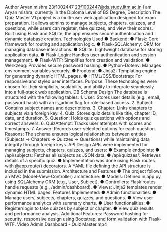 Author 
Aryan mishra
23f1002447
23f1002447@ds.study.iitm.ac.in 
I am Aryan mishra, currently in the Diploma Level of BS Degree,
Description 
The Quiz Master V1 project is a multi-user web application designed for exam preparation. It 
allows admins to manage subjects, chapters, quizzes, and questions, while users can register, take 
quizzes, and view their scores. Built using Flask and SQLite, the app ensures secure 
authentication and dynamic database creation. 
Technologies Used 
● Backend: 
● Flask: Core framework for routing and application logic. 
● Flask-SQLAlchemy: ORM for managing database interactions. 
● SQLite: Lightweight database for storing application data. 
● Flask-Login: Handles user authentication and session management. 
● Flask-WTF: Simplifies form creation and validation. 
● Werkzeug: Provides secure password hashing. 
● Python-Dotenv: Manages environment variables securely. 
● Frontend: 
● Jinja2: Templating engine for generating dynamic HTML pages. 
● HTML/CSS/Bootstrap: For responsive and styled user interfaces. 
Purpose: These technologies were chosen for their simplicity, scalability, and ability to integrate 
seamlessly into a full-stack web application. 
DB Schema Design 
The database is structured with the following tables: 
1. 
User: Stores user details (e.g., email, password hash) with an is_admin flag for role-based 
access. 
2. Subject: Contains subject names and descriptions. 
3. Chapter: Links chapters to subjects via a foreign key. 
4. Quiz: Stores quiz details like title, chapter ID, date, and duration. 
5. Question: Holds quiz questions with options and correct answers. 
6. QuizAttempt: Tracks user attempts with scores and timestamps. 
7. 
Answer: Records user-selected options for each question. 
Reasons: The schema ensures logical relationships between entities (Subjects → Chapters → 
Quizzes → Questions) while maintaining data integrity through foreign keys. 
API Design 
APIs were implemented for managing subjects, chapters, quizzes, and users: 
● Example endpoints: 
● /api/subjects: Fetches all subjects as JSON data. 
● /api/quizzes/<id>: Retrieves details of a specific quiz. 
● Implementation was done using Flask routes with @app.route() decorators. 
A YAML file defining the API structure is included in the submission. 
Architecture and Features 
● The project follows an MVC (Model-View-Controller) architecture: 
● Models: Defined in app.py using SQLAlchemy ORM (e.g., User, Subject). 
● Controllers: Flask routes handle requests (e.g., /admin/dashboard). 
● Views: Jinja2 templates render dynamic HTML pages. 
Features Implemented: 
● Admin functionalities: 
● Manage users, subjects, chapters, quizzes, and questions. 
● View user performance analytics with summary charts. 
● User functionalities: 
● Register/login to take quizzes by subject or chapter. 
● View quiz results and performance analysis. 
Additional Features: Password hashing for security, responsive design using Bootstrap, and form 
validation with Flask-WTF. 
Video 
Admin Dashboard - Quiz Master.mp4

